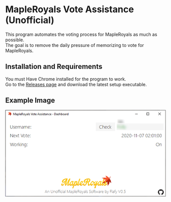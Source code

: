 # MapleRoyals Vote Assistance (Unofficial)
This program automates the voting process for MapleRoyals as much as possible.  
The goal is to remove the daily pressure of memorizing to vote for MapleRoyals.
## Installation and Requirements
You must Have Chrome installed for the program to work.  
Go to the [Releases page](releases) and download the latest setup executable.
## Example Image
![Example](ExampleImage.png)
